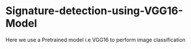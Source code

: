 # Signature-detection-using-VGG16-Model
Here we use a Pretrained model i.e VGG16 to perform image classification
